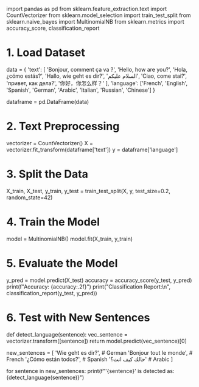 import pandas as pd
from sklearn.feature_extraction.text import CountVectorizer
from sklearn.model_selection import train_test_split
from sklearn.naive_bayes import MultinomialNB
from sklearn.metrics import accuracy_score, classification_report

# 1. Load Dataset
data = {
    'text': [
        'Bonjour, comment ça va ?',
        'Hello, how are you?',
        'Hola, ¿cómo estás?',
        'Hallo, wie geht es dir?',
        'السلام عليكم',
        'Ciao, come stai?',
        'привет, как дела?',
        '你好，你怎么样？'
    ],
    'language': ['French', 'English', 'Spanish', 'German', 'Arabic', 'Italian', 'Russian', 'Chinese']
}

dataframe = pd.DataFrame(data)

# 2. Text Preprocessing
vectorizer = CountVectorizer()
X = vectorizer.fit_transform(dataframe['text'])
y = dataframe['language']

# 3. Split the Data
X_train, X_test, y_train, y_test = train_test_split(X, y, test_size=0.2, random_state=42)

# 4. Train the Model
model = MultinomialNB()
model.fit(X_train, y_train)

# 5. Evaluate the Model
y_pred = model.predict(X_test)
accuracy = accuracy_score(y_test, y_pred)
print(f"Accuracy: {accuracy:.2f}")
print("Classification Report:\n", classification_report(y_test, y_pred))

# 6. Test with New Sentences
def detect_language(sentence):
    vec_sentence = vectorizer.transform([sentence])
    return model.predict(vec_sentence)[0]

new_sentences = [
    'Wie geht es dir?',  # German
    'Bonjour tout le monde',  # French
    '¿Cómo están todos?',  # Spanish
    'حالك كيف انت؟'  # Arabic
]

for sentence in new_sentences:
    print(f"'{sentence}' is detected as: {detect_language(sentence)}")
